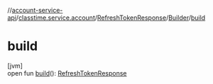//[account-service-api](../../../../index.md)/[classtime.service.account](../../index.md)/[RefreshTokenResponse](../index.md)/[Builder](index.md)/[build](build.md)

# build

[jvm]\
open fun [build](build.md)(): [RefreshTokenResponse](../index.md)
